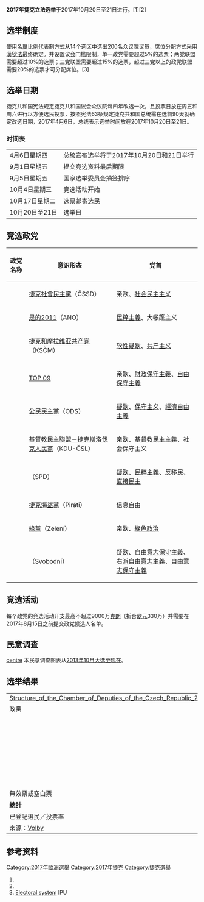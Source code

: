 **2017年捷克立法选举**于2017年10月20日至21日进行。\[1\]\[2\]

## 选举制度

使用[名單比例代表制](../Page/名單比例代表制.md "wikilink")方式从14个选区中选出200名众议院议员，席位分配方式采用[漢狄法](../Page/漢狄法.md "wikilink")最终确定。并设置议会门槛限制，单一政党需要超过5%的选票；两党联盟需要超过10%的选票；三党联盟需要超过15%的选票，超过三党以上的政党联盟需要20%的选票才可分配席位。\[3\]

## 选举日期

捷克共和国宪法规定捷克共和国议会众议院每四年改选一次，且投票日放在周五和周六进行以方便选民投票，按照宪法63条规定捷克共和国总统需在选前90天就确定改选日期，2017年4月6日，总统表示选举时间放在2017年10月20日至21日。

### 时间表

|            |                           |
| ---------- | ------------------------- |
| 4月6日星期四    | 总统宣布选举将于2017年10月20日和21日举行 |
| 9月1日星期五    | 提交竞选资料最后期限                |
| 9月5日星期五    | 国家选举委员会抽签排序               |
| 10月4日星期三   | 竞选活动开始                    |
| 10月17日星期二  | 选票邮寄选民                    |
| 10月20日至21日 | 选举日                       |

## 竞选政党

<table>
<thead>
<tr class="header">
<th><p>政党名称</p></th>
<th><p>意识形态</p></th>
<th><p>党首</p></th>
</tr>
</thead>
<tbody>
<tr class="odd">
<td></td>
<td><p><a href="../Page/捷克社會民主黨.md" title="wikilink">捷克社會民主黨</a>（ČSSD）</p></td>
<td><p>亲欧、<a href="https://zh.wikipedia.org/wiki/社会民主主义" title="wikilink">社会民主主义</a></p></td>
</tr>
<tr class="even">
<td></td>
<td><p><a href="../Page/是的2011.md" title="wikilink">是的2011</a>（ANO）</p></td>
<td><p><a href="../Page/民粹主義.md" title="wikilink">民粹主義</a>、大帐篷主义</p></td>
</tr>
<tr class="odd">
<td></td>
<td><p><a href="../Page/捷克和摩拉维亚共产党.md" title="wikilink">捷克和摩拉维亚共产党</a>（KSČM）</p></td>
<td><p><a href="../Page/歐洲懷疑主義.md" title="wikilink">软性疑欧</a>、<a href="../Page/共产主义.md" title="wikilink">共产主义</a></p></td>
</tr>
<tr class="even">
<td></td>
<td><p><a href="../Page/TOP_09.md" title="wikilink">TOP 09</a></p></td>
<td><p>亲欧、<a href="../Page/財政保守主義.md" title="wikilink">財政保守主義</a>、<a href="../Page/自由保守主義.md" title="wikilink">自由保守主義</a></p></td>
</tr>
<tr class="odd">
<td></td>
<td><p><a href="../Page/公民民主黨.md" title="wikilink">公民民主黨</a>（ODS）</p></td>
<td><p><a href="../Page/歐洲懷疑主義.md" title="wikilink">疑欧</a>、<a href="../Page/保守主义.md" title="wikilink">保守主义</a>、<a href="../Page/經濟自由主義.md" title="wikilink">經濟自由主義</a></p></td>
</tr>
<tr class="even">
<td></td>
<td><p><a href="../Page/基督教民主聯盟－捷克斯洛伐克人民黨.md" title="wikilink">基督教民主聯盟－捷克斯洛伐克人民黨</a>（KDU-ČSL）</p></td>
<td><p>亲欧、<a href="../Page/基督教民主主義.md" title="wikilink">基督教民主主義</a>、社会保守主义</p></td>
</tr>
<tr class="odd">
<td></td>
<td><p>（SPD）</p></td>
<td><p><a href="../Page/歐洲懷疑主義.md" title="wikilink">疑欧</a>、<a href="../Page/民粹主義.md" title="wikilink">民粹主義</a>、反移民、<a href="https://zh.wikipedia.org/wiki/直接民主" title="wikilink">直接民主</a></p></td>
</tr>
<tr class="even">
<td></td>
<td><p><a href="../Page/捷克海盜黨.md" title="wikilink">捷克海盜黨</a>（Piráti）</p></td>
<td><p>信息自由</p></td>
</tr>
<tr class="odd">
<td></td>
<td><p><a href="../Page/綠黨_(捷克).md" title="wikilink">綠黨</a>（Zelení）</p></td>
<td><p>亲欧、<a href="../Page/綠色政治.md" title="wikilink">綠色政治</a></p></td>
</tr>
<tr class="even">
<td></td>
<td><p>（Svobodní）</p></td>
<td><p><a href="../Page/歐洲懷疑主義.md" title="wikilink">疑欧</a>、<a href="../Page/自由意志保守主義.md" title="wikilink">自由意志保守主義</a>、<a href="https://zh.wikipedia.org/wiki/右派自由意志主義" title="wikilink">右派自由意志主義</a>、<a href="../Page/自由意志保守主義.md" title="wikilink">自由意志保守主義</a></p></td>
</tr>
</tbody>
</table>

## 竞选活动

每个政党的竞选活动开支最高不超过9000万[克朗](../Page/捷克克朗.md "wikilink")（折合[欧元](../Page/欧元.md "wikilink")330万）并需要在2017年8月15日之前提交政党候选人名单。

## 民意调查

[centre](https://zh.wikipedia.org/wiki/File:Czech_Legislative_Election_polls_2013–2017.png "fig:centre") 本民意调查图表从[2013年10月大选至现在](https://zh.wikipedia.org/wiki/2013年捷克议会选举 "wikilink")。

## 选举结果

|                                                                                                                                                                                                                                                                   |
| ----------------------------------------------------------------------------------------------------------------------------------------------------------------------------------------------------------------------------------------------------------------- |
| [Structure_of_the_Chamber_of_Deputies_of_the_Czech_Republic_2017.svg](https://zh.wikipedia.org/wiki/File:Structure_of_the_Chamber_of_Deputies_of_the_Czech_Republic_2017.svg "fig:Structure_of_the_Chamber_of_Deputies_of_the_Czech_Republic_2017.svg") |
| 政黨                                                                                                                                                                                                                                                                |
|                                                                                                                                                                                                                                                                   |
|                                                                                                                                                                                                                                                                   |
|                                                                                                                                                                                                                                                                   |
|                                                                                                                                                                                                                                                                   |
|                                                                                                                                                                                                                                                                   |
|                                                                                                                                                                                                                                                                   |
|                                                                                                                                                                                                                                                                   |
|                                                                                                                                                                                                                                                                   |
|                                                                                                                                                                                                                                                                   |
|                                                                                                                                                                                                                                                                   |
|                                                                                                                                                                                                                                                                   |
|                                                                                                                                                                                                                                                                   |
|                                                                                                                                                                                                                                                                   |
|                                                                                                                                                                                                                                                                   |
|                                                                                                                                                                                                                                                                   |
|                                                                                                                                                                                                                                                                   |
|                                                                                                                                                                                                                                                                   |
|                                                                                                                                                                                                                                                                   |
|                                                                                                                                                                                                                                                                   |
|                                                                                                                                                                                                                                                                   |
|                                                                                                                                                                                                                                                                   |
|                                                                                                                                                                                                                                                                   |
|                                                                                                                                                                                                                                                                   |
|                                                                                                                                                                                                                                                                   |
|                                                                                                                                                                                                                                                                   |
|                                                                                                                                                                                                                                                                   |
|                                                                                                                                                                                                                                                                   |
|                                                                                                                                                                                                                                                                   |
|                                                                                                                                                                                                                                                                   |
|                                                                                                                                                                                                                                                                   |
|                                                                                                                                                                                                                                                                   |
|                                                                                                                                                                                                                                                                   |
| 無效票或空白票                                                                                                                                                                                                                                                           |
| **總計**                                                                                                                                                                                                                                                            |
| 已登記選民／投票率                                                                                                                                                                                                                                                         |
| 來源：[Volby](https://www.volby.cz/pls/ps2017/ps2?xjazyk=CZ)                                                                                                                                                                                                         |

## 参考资料

[Category:2017年歐洲選舉](https://zh.wikipedia.org/wiki/Category:2017年歐洲選舉 "wikilink") [Category:2017年捷克](https://zh.wikipedia.org/wiki/Category:2017年捷克 "wikilink") [Category:捷克選舉](https://zh.wikipedia.org/wiki/Category:捷克選舉 "wikilink")

1.
2.
3.  [Electoral system](http://www.ipu.org/parline-e/reports/2083_B.htm) IPU